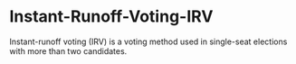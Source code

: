 # Instant-Runoff-Voting-IRV
Instant-runoff voting (IRV) is a voting method used in single-seat elections with more than two candidates.
